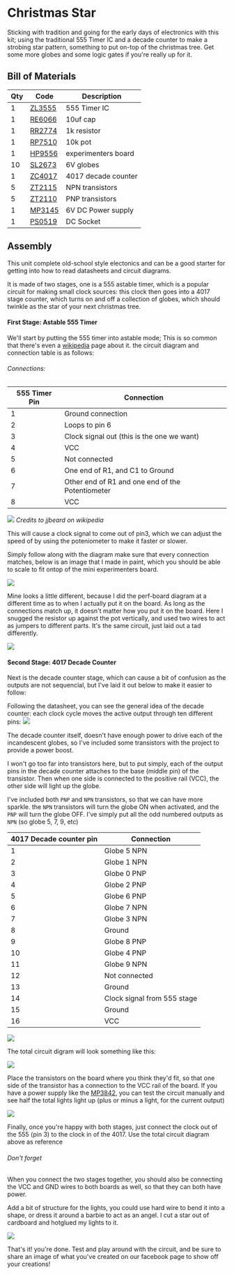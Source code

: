 # Christmas Star

Sticking with tradition and going for the early days of electronics with this kit; using the traditional 555 Timer IC and a decade counter to make a strobing star pattern, something to put on-top of the christmas tree. Get some more globes and some logic gates if you're really up for it.				


## Bill of Materials
|Qty | Code | Description |
|--- | --- | --- |
|1 | [ZL3555](http://jaycar.com.au/p/ZL3555) | 555 Timer IC
|1 | [RE6066](http://jaycar.com.au/p/RE6066) | 10uf cap
|1 | [RR2774](http://jaycar.com.au/p/RR2774) | 1k resistor
|1 | [RP7510](http://jaycar.com.au/p/RP7510) | 10k pot
|1 | [HP9556](http://jaycar.com.au/p/HP9556) | experimenters board
|10 | [SL2673](http://jaycar.com.au/p/SL2673) | 6V globes
|1 | [ZC4017](http://jaycar.com.au/p/ZC4017) | 4017 decade counter
|5 | [ZT2115](http://jaycar.com.au/p/ZT2115) | NPN transistors
|5 | [ZT2110](http://jaycar.com.au/p/ZT2110) | PNP transistors
|1 | [MP3145](http://jaycar.com.au/p/MP3145) | 6V DC Power supply
|1 | [PS0519](http://jaycar.com.au/p/PS0519) | DC Socket

## Assembly

This unit complete old-school style electonics and can be a good starter for getting into how to read datasheets and circuit diagrams.

It is made of two stages, one is a 555 astable timer, which is a popular circuit for making small clock sources: this clock then goes into a 4017 stage counter, which turns on and off a collection of globes, which should twinkle as the star of your next christmas tree.

#### First Stage: Astable 555 Timer

We'll start by putting the 555 timer into astable mode; This is so common that there's even a [wikipedia](https://en.wikipedia.org/wiki/555_timer_IC#Astable) page about it. the circuit diagram and connection table is as follows:

###### Connections:

| 555 Timer Pin | Connection |
| --- | --- |
| 1 | Ground connection|
| 2 | Loops to pin 6 |
| 3 | Clock signal out (this is the one we want)|
| 4 | VCC |
| 5 | Not connected|
| 6 | One end of R1, and C1 to Ground|
| 7 | Other end of R1 and one end of the Potentiometer|
| 8 | VCC |

![](images/astable.png)
_Credits to jjbeard on wikipedia_

This will cause a clock signal to come out of pin3, which we can adjust the speed of by using the poteniometer to make it faster or slower.

Simply follow along with the diagram make sure that every connection matches, below is an image that I made in paint, which you should be able to scale to fit ontop of the mini experimenters board.

![](images/555stage.png)

Mine looks a little different, because I did the perf-board diagram at a different time as to when I actually put it on the board. As long as the connections match up, it doesn't matter how you put it on the board. Here I snugged the resistor up against the pot vertically, and used two wires to act as jumpers to different parts. It's the same circuit, just laid out a tad differently.

![](images/stage1.jpg)

#### Second Stage: 4017 Decade Counter

Next is the decade counter stage, which can cause a bit of confusion as the outputs are not sequencial, but I've laid it out below to make it easier to follow:

Following the datasheet, you can see the general idea of the decade counter: each clock cycle moves the active output through ten different pins:
![](images/4017.jpg)

The decade counter itself, doesn't have enough power to drive each of the incandescent globes, so I've included some transistors with the project to provide a power boost.

I won't go too far into transistors here, but to put simply, each of the output pins in the decade counter attaches to the base (middle pin) of the transistor. Then when one side is connected to the positive rail (VCC), the other side will light up the globe.

I've included both `PNP` and `NPN` transistors, so that we can have more sparkle. the `NPN` transistors will turn the globe ON when activated, and the `PNP` will turn the globe OFF. I've simply put all the odd numbered outputs as `NPN` (so globe 5, 7, 9, etc)


| 4017 Decade counter pin | Connection | 
| --- | --- |
| 1 | Globe 5 NPN| 
| 2 | Globe 1 NPN|
| 3 | Globe 0 PNP|
| 4 | Globe 2 PNP|
| 5 | Globe 6 PNP|
| 6 | Globe 7 NPN|
| 7 | Globe 3 NPN|
| 8 | Ground|
| 9 | Globe 8 PNP|
| 10 | Globe 4 PNP|
| 11 | Globe 9 NPN|
| 12 | Not connected|
| 13 | Ground|
| 14 | Clock signal from 555 stage|
| 15 | Ground | 
| 16 | VCC | 

![](images/4017pinout.png)

The total circuit digram will look something like this:

![](images/circuit.png)

Place the transistors on the board where you think they'd fit, so that one side of the transistor has a connection to the VCC rail of the board. If you have a power supply like the [MP3842](http//:jaycar.com.au/p/MP3842), you can test the circuit manually and see half the total lights light up (plus or minus a light, for the current output)

![](images/stage2.jpg)

Finally, once you're happy with both stages, just connect the clock out of the 555 (pin 3) to the clock in of the 4017. Use the total circuit diagram above as reference

###### Don't forget
When you connect the two stages together, you should also be connecting the VCC and GND wires to both boards as well, so that they can both have power.


Add a bit of structure for the lights, you could use hard wire to bend it into a shape, or dress it around a barbie to act as an angel. I cut a star out of cardboard and hotglued my lights to it.

![](images/benchtop.jpg)

That's it! you're done. Test and play around with the circuit, and be sure to share an image of what you've created on our facebook page to show off your creations!



